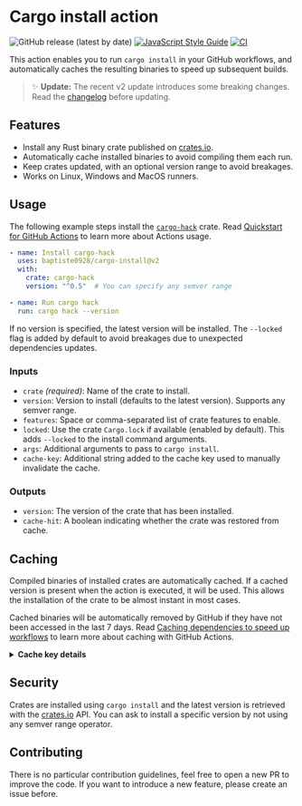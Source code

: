 # Cargo install action

![GitHub release (latest by date)](https://img.shields.io/github/v/release/baptiste0928/cargo-install)
[![JavaScript Style Guide](https://img.shields.io/badge/code_style-standard-brightgreen.svg)](https://standardjs.com)
[![CI](https://github.com/baptiste0928/cargo-install/actions/workflows/ci.yml/badge.svg)](https://github.com/baptiste0928/cargo-install/actions/workflows/ci.yml)

This action enables you to run `cargo install` in your GitHub workflows,
and automatically caches the resulting binaries to speed up subsequent builds.

> ✨ **Update:** The recent v2 update introduces some breaking changes. Read
> the [changelog] before updating.

## Features
- Install any Rust binary crate published on [crates.io].
- Automatically cache installed binaries to avoid compiling them each run.
- Keep crates updated, with an optional version range to avoid breakages.
- Works on Linux, Windows and MacOS runners.

## Usage
The following example steps install the [`cargo-hack`] crate. Read
[Quickstart for GitHub Actions] to learn more about Actions usage.

```yaml
- name: Install cargo-hack
  uses: baptiste0928/cargo-install@v2
  with:
    crate: cargo-hack
    version: "^0.5"  # You can specify any semver range

- name: Run cargo hack
  run: cargo hack --version
```

If no version is specified, the latest version will be installed. The
`--locked` flag is added by default to avoid breakages due to unexpected
dependencies updates.

### Inputs
- `crate` *(required)*: Name of the crate to install.
- `version`: Version to install (defaults to the latest version). Supports any
  semver range.
- `features`: Space or comma-separated list of crate features to enable.
- `locked`: Use the crate `Cargo.lock` if available (enabled by default).
  This adds `--locked` to the install command arguments.
- `args`: Additional arguments to pass to `cargo install`.
- `cache-key`: Additional string added to the cache key used to manually
  invalidate the cache.

### Outputs
- `version`: The version of the crate that has been installed.
- `cache-hit`: A boolean indicating whether the crate was restored from cache.

## Caching
Compiled binaries of installed crates are automatically cached. If a cached
version is present when the action is executed, it will be used. This allows
the installation of the crate to be almost instant in most cases.

Cached binaries will be automatically removed by GitHub if they have not been
accessed in the last 7 days. Read [Caching dependencies to speed up workflows]
to learn more about caching with GitHub Actions.

<details>
  <summary><strong>Cache key details</strong></summary>

  The `~/.cargo-install/<crate-name>` folder is cached with a cache key that
  follows the following pattern:

  ```
  cargo-install-<crate>-<version>-<hash>
  ```

  The hash is derived from the action job and runner os name and the
  installation arguments. The `cache-key` value is added to the hashed string
  if provided.
</details>

## Security
Crates are installed using `cargo install` and the latest version is retrieved
with the [crates.io] API. You can ask to install a specific version by not
using any semver range operator.

## Contributing
There is no particular contribution guidelines, feel free to open a new PR to
improve the code. If you want to introduce a new feature, please create an
issue before.

[changelog]: https://github.com/baptiste0928/cargo-install/blob/next/CHANGELOG.md
[crates.io]: https://crates.io
[`cargo-hack`]: https://crates.io/crates/cargo-hack
[Quickstart for GitHub Actions]: https://docs.github.com/en/actions/quickstart
[Caching dependencies to speed up workflows]: https://docs.github.com/en/actions/advanced-guides/caching-dependencies-to-speed-up-workflows
